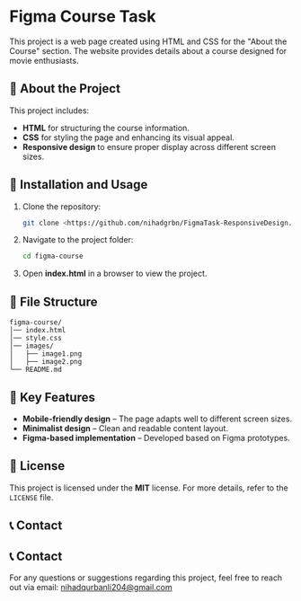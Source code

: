 # Figma Course Task

This project is a web page created using HTML and CSS for the "About the Course" section. The website provides details about a course designed for movie enthusiasts.

## 📌 About the Project
This project includes:
- **HTML** for structuring the course information.
- **CSS** for styling the page and enhancing its visual appeal.
- **Responsive design** to ensure proper display across different screen sizes.

## 📂 Installation and Usage
1. Clone the repository:
   ```sh
   git clone <https://github.com/nihadgrbn/FigmaTask-ResponsiveDesign.git>
   ```
2. Navigate to the project folder:
   ```sh
   cd figma-course
   ```
3. Open **index.html** in a browser to view the project.

## 📜 File Structure
```
figma-course/
│── index.html
│── style.css
│── images/
│   ├── image1.png
│   ├── image2.png
└── README.md
```

## 📌 Key Features
- **Mobile-friendly design** – The page adapts well to different screen sizes.
- **Minimalist design** – Clean and readable content layout.
- **Figma-based implementation** – Developed based on Figma prototypes.

## 📄 License
This project is licensed under the **MIT** license. For more details, refer to the `LICENSE` file.

## 📞 Contact
## 📞 Contact
For any questions or suggestions regarding this project, feel free to reach out via email: nihadqurbanli204@gmail.com


